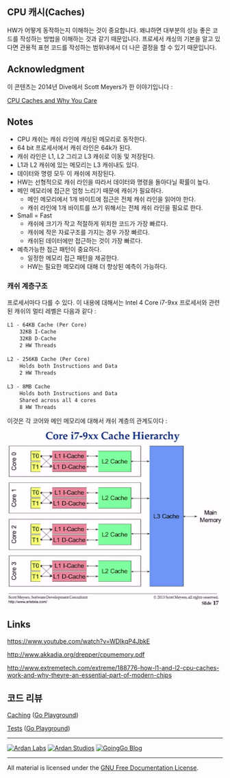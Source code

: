## CPU 캐시(Caches)

HW가 어떻게 동작하는지 이해하는 것이 중요합니다. 왜냐하면 대부분의 성능 좋은 코드를 작성하는 방법을 이해하는 것과 같기 때문입니다. 프로세서 캐싱의 기본을 알고 있다면 관용적 표현 코드를 작성하는 범위내에서 더 나은 결정을 할 수 있기 때문입니다.

## Acknowledgment
이 콘텐츠는 2014년 Dive에서 Scott Meyers가 한 이야기입니다 :

[CPU Caches and Why You Care](https://www.youtube.com/watch?v=WDIkqP4JbkE)

## Notes

* CPU 캐쉬는 캐쉬 라인에 캐싱된 메모리로 동작한다.
* 64 bit 프로세서에서 캐쉬 라인은 64k가 된다.
* 캐쉬 라인은 L1, L2 그리고 L3 캐쉬로 이동 및 저장된다.
* L1과 L2 캐쉬에 있는 메모리는 L3 캐쉬내도 있다.
* 데이터와 명령 모두 이 캐쉬에 저장된다.
* HW는 선형적으로 캐쉬 라인을 따라서 데이터와 명령을 돌아다닐 확률이 높다.
* 메인 메모리에 접근은 엄청 느리기 때문에 캐쉬가 필요하다.
	* 메인 메모리에서 1개 바이트에 접근은 전체 캐쉬 라인을 읽어야 한다.
	* 캐쉬 라인에 1개 바이트를 쓰기 위해서는 전체 캐쉬 라인을 필요로 한다.
* Small = Fast
	* 캐쉬에 크기가 작고 적절하게 위치한 코드가 가장 빠르다.
	* 캐쉬에 작은 자료구조를 가지는 경우 가장 빠르다.
	* 캐쉬된 데이터에만 접근하는 것이 가장 빠르다.
* 예측가능한 접근 패턴이 중요하다.
	* 일정한 메모리 접근 패턴을 제공한다.
	* HW는 필요한 메모리에 대해 더 향상된 예측이 가능하다.

### 캐쉬 계층구조

프로세서마다 다를 수 있다. 이 내용에 대해서는 Intel 4 Core i7-9xx 프로세서와 관련된 캐쉬의 멀티 레벨은 다음과 같다 :

	L1 - 64KB Cache (Per Core)
		32KB I-Cache
		32KB D-Cache
		2 HW Threads

	L2 - 256KB Cache (Per Core)
		Holds both Instructions and Data
		2 HW Threads

	L3 - 8MB Cache
		Holds both Instructions and Data
		Shared across all 4 cores
		8 HW Threads

이것은 각 코어와 메인 메모리에 대해서 캐쉬 계층의 관계도이다 :

![figure1](figure1.png)

## Links

https://www.youtube.com/watch?v=WDIkqP4JbkE

http://www.akkadia.org/drepper/cpumemory.pdf

http://www.extremetech.com/extreme/188776-how-l1-and-l2-cpu-caches-work-and-why-theyre-an-essential-part-of-modern-chips

## 코드 리뷰

[Caching](caching.go) ([Go Playground](http://play.golang.org/p/GQQXh3cf15))

[Tests](caching_test.go) ([Go Playground](http://play.golang.org/p/opI__KHj9a))

___
[![Ardan Labs](../../00-slides/images/ggt_logo.png)](http://www.ardanlabs.com)
[![Ardan Studios](../../00-slides/images/ardan_logo.png)](http://www.ardanstudios.com)
[![GoingGo Blog](../../00-slides/images/ggb_logo.png)](http://www.goinggo.net)
___
All material is licensed under the [GNU Free Documentation License](https://github.com/ArdanStudios/gotraining/blob/master/LICENSE).
